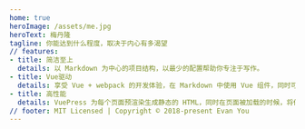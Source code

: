 ```yaml
---
home: true
heroImage: /assets/me.jpg
heroText: 梅丹隆
tagline: 你能达到什么程度，取决于内心有多渴望
// features:
- title: 简洁至上
  details: 以 Markdown 为中心的项目结构，以最少的配置帮助你专注于写作。
- title: Vue驱动
  details: 享受 Vue + webpack 的开发体验，在 Markdown 中使用 Vue 组件，同时可以使用 Vue 来开发自定义主题。
- title: 高性能
  details: VuePress 为每个页面预渲染生成静态的 HTML，同时在页面被加载的时候，将作为 SPA 运行。
// footer: MIT Licensed | Copyright © 2018-present Evan You
---
```



